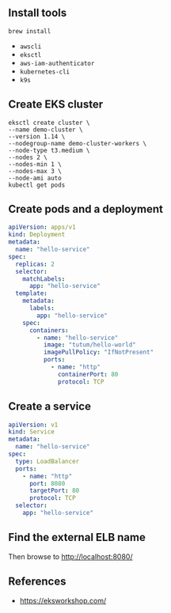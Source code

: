 ## Install tools

`brew install`

- `awscli`
- `eksctl`
- `aws-iam-authenticator`
- `kubernetes-cli`
- `k9s`

## Create EKS cluster

```shell
eksctl create cluster \
--name demo-cluster \
--version 1.14 \
--nodegroup-name demo-cluster-workers \
--node-type t3.medium \
--nodes 2 \
--nodes-min 1 \
--nodes-max 3 \
--node-ami auto
kubectl get pods
```

## Create pods and a deployment

```yaml
apiVersion: apps/v1
kind: Deployment
metadata:
  name: "hello-service"
spec:
  replicas: 2
  selector:
    matchLabels:
      app: "hello-service"
  template:
    metadata:
      labels:
        app: "hello-service"
    spec:
      containers:
        - name: "hello-service"
          image: "tutum/hello-world"
          imagePullPolicy: "IfNotPresent"
          ports:
            - name: "http"
              containerPort: 80
              protocol: TCP
```

## Create a service

```yaml
apiVersion: v1
kind: Service
metadata:
  name: "hello-service"
spec:
  type: LoadBalancer
  ports:
    - name: "http"
      port: 8080
      targetPort: 80
      protocol: TCP
  selector:
    app: "hello-service"
```

## Find the external ELB name

Then browse to <http://localhost:8080/>

## References

- <https://eksworkshop.com/>
